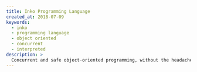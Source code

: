 ```yaml
---
title: Inko Programming Language
created_at: 2018-07-09
keywords:
  - inko
  - programming language
  - object oriented
  - concurrent
  - interpreted
description: >
  Concurrent and safe object-oriented programming, without the headaches.
---
```

